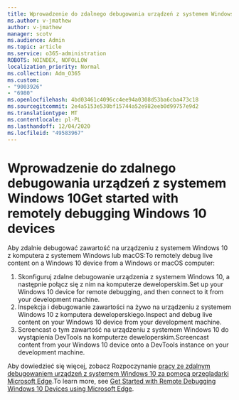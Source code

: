 ```yaml
---
title: Wprowadzenie do zdalnego debugowania urządzeń z systemem Windows 10
ms.author: v-jmathew
author: v-jmathew
manager: scotv
ms.audience: Admin
ms.topic: article
ms.service: o365-administration
ROBOTS: NOINDEX, NOFOLLOW
localization_priority: Normal
ms.collection: Adm_O365
ms.custom:
- "9003926"
- "6980"
ms.openlocfilehash: 4bd03461c4096cc4ee94a0308d53ba6cba473c18
ms.sourcegitcommit: 2e4a5153e530bf15744a52e982eeb0d99757e9d2
ms.translationtype: MT
ms.contentlocale: pl-PL
ms.lasthandoff: 12/04/2020
ms.locfileid: "49583967"
---
```

# <a name="get-started-with-remotely-debugging-windows-10-devices"></a><span data-ttu-id="929e9-102">Wprowadzenie do zdalnego debugowania urządzeń z systemem Windows 10</span><span class="sxs-lookup"><span data-stu-id="929e9-102">Get started with remotely debugging Windows 10 devices</span></span>

<span data-ttu-id="929e9-103">Aby zdalnie debugować zawartość na urządzeniu z systemem Windows 10 z komputera z systemem Windows lub macOS:</span><span class="sxs-lookup"><span data-stu-id="929e9-103">To remotely debug live content on a Windows 10 device from a Windows or macOS computer:</span></span>

1. <span data-ttu-id="929e9-104">Skonfiguruj zdalne debugowanie urządzenia z systemem Windows 10, a następnie połącz się z nim na komputerze deweloperskim.</span><span class="sxs-lookup"><span data-stu-id="929e9-104">Set up your Windows 10 device for remote debugging, and then connect to it from your development machine.</span></span>
2. <span data-ttu-id="929e9-105">Inspekcja i debugowanie zawartości na żywo na urządzeniu z systemem Windows 10 z komputera deweloperskiego.</span><span class="sxs-lookup"><span data-stu-id="929e9-105">Inspect and debug live content on your Windows 10 device from your development machine.</span></span>
3. <span data-ttu-id="929e9-106">Screencast o tym zawartość na urządzeniu z systemem Windows 10 do wystąpienia DevTools na komputerze deweloperskim.</span><span class="sxs-lookup"><span data-stu-id="929e9-106">Screencast content from your Windows 10 device onto a DevTools instance on your development machine.</span></span>

<span data-ttu-id="929e9-107">Aby dowiedzieć się więcej, zobacz Rozpoczynanie [pracy ze zdalnym debugowaniem urządzeń z systemem Windows 10 za pomocą przeglądarki Microsoft Edge](https://go.microsoft.com/fwlink/?linkid=2142172).</span><span class="sxs-lookup"><span data-stu-id="929e9-107">To learn more, see [Get Started with Remote Debugging Windows 10 Devices using Microsoft Edge](https://go.microsoft.com/fwlink/?linkid=2142172).</span></span>

